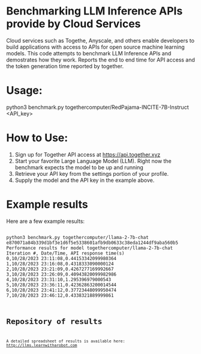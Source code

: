 # Benchmarking LLM Inference APIs provide by Cloud Services
Cloud services such as Togethe, Anyscale, and others enable developers to build applications with access to APIs for open source machine learning models.
This code attempts to benchmark LLM Inference APIs and demostrates how they work.
Reports the end to end time for API access and the token generation time reported by together.

# Usage:
python3 benchmark.py togethercomputer/RedPajama-INCITE-7B-Instruct <API_key>

# How to Use:
1. Sign up for Together API access at https://api.together.xyz
2. Start your favorite Large Language Model (LLM). Right now the benchmark expects the model to be up and running
3. Retrieve your API key from the settings portion of your profile.
4. Supply the model and the API key in the example above.

# Example results
Here are a few example results:

<code>
python3 benchmark.py togethercomputer/llama-2-7b-chat e870071a84b339d1bf3e1d6f5e5338601afb9db0633c38eda1244df9aba560b5
Performance results for model togethercomputer/llama-2-7b-chat
Iteration #, Date/Time, API response time(s)
0,10/28/2023 23:11:08,0.44153342099980364
1,10/28/2023 23:16:08,0.4318333090000124
2,10/28/2023 23:21:09,0.4267277169992667
3,10/28/2023 23:26:09,0.40943820099982986
4,10/28/2023 23:31:10,1.295396979000543
5,10/28/2023 23:36:11,0.42362863200014544
6,10/28/2023 23:41:12,0.37723448099950474
7,10/28/2023 23:46:12,0.4338321889999861
<code>

# Repository of results
A detailed spreadsheet of results is available here: http://llms.learnwitharobot.com

